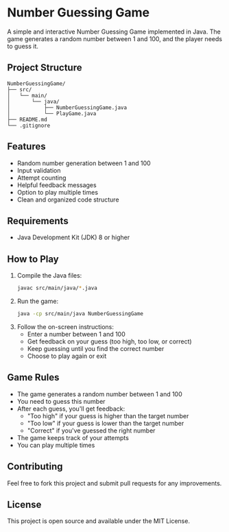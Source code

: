 # Number Guessing Game

A simple and interactive Number Guessing Game implemented in Java. The game generates a random number between 1 and 100, and the player needs to guess it.

## Project Structure
```
NumberGuessingGame/
├── src/
│   └── main/
│       └── java/
│           ├── NumberGuessingGame.java
│           └── PlayGame.java
├── README.md
└── .gitignore
```

## Features
- Random number generation between 1 and 100
- Input validation
- Attempt counting
- Helpful feedback messages
- Option to play multiple times
- Clean and organized code structure

## Requirements
- Java Development Kit (JDK) 8 or higher

## How to Play
1. Compile the Java files:
   ```bash
   javac src/main/java/*.java
   ```
2. Run the game:
   ```bash
   java -cp src/main/java NumberGuessingGame
   ```
3. Follow the on-screen instructions:
   - Enter a number between 1 and 100
   - Get feedback on your guess (too high, too low, or correct)
   - Keep guessing until you find the correct number
   - Choose to play again or exit

## Game Rules
- The game generates a random number between 1 and 100
- You need to guess this number
- After each guess, you'll get feedback:
  - "Too high" if your guess is higher than the target number
  - "Too low" if your guess is lower than the target number
  - "Correct" if you've guessed the right number
- The game keeps track of your attempts
- You can play multiple times

## Contributing
Feel free to fork this project and submit pull requests for any improvements.

## License
This project is open source and available under the MIT License. 